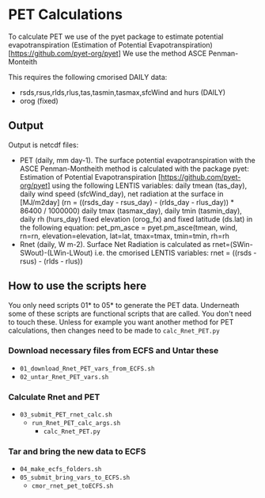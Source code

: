 # PET Calculations

To calculate PET we use of the pyet package to estimate potential evapotranspiration (Estimation of Potential Evapotranspiration)[https://github.com/pyet-org/pyet]
We use the method ASCE Penman-Monteith

This requires the following cmorised DAILY data:
- rsds,rsus,rlds,rlus,tas,tasmin,tasmax,sfcWind and hurs (DAILY)
- orog (fixed) 

## Output

Output is netcdf files: 
- PET (daily, mm day-1). The surface potential evapotranspiration with the ASCE Penman-Montheith method is calculated with the package pyet: Estimation of Potential Evapotranspiration [https://github.com/pyet-org/pyet] using the following LENTIS variables: daily tmean (tas_day), daily wind speed (sfcWind_day), net radiation at the surface in [MJ/m2day] (rn = ((rsds_day - rsus_day) - (rlds_day - rlus_day)) * 86400 / 1000000) daily tmax (tasmax_day), daily tmin (tasmin_day), daily rh (hurs_day) fixed elevation (orog_fx) and fixed latitude (ds.lat) in the following equation: pet_pm_asce = pyet.pm_asce(tmean, wind, rn=rn, elevation=elevation, lat=lat, tmax=tmax, tmin=tmin, rh=rh
- Rnet (daily, W m-2). Surface Net Radiation is calculated as rnet=(SWin-SWout)-(LWin-LWout) i.e. the cmorised LENTIS variables: rnet = ((rsds - rsus) - (rlds - rlus))

## How to use the scripts here

You only need scripts 01* to 05* to generate the PET data. Underneath some of these scripts are functional scripts that are called. You don't need to touch these. Unless for example you want another method for PET calculations, then changes need to be made to `calc_Rnet_PET.py`

### Download necessary files from ECFS and Untar these
- `01_download_Rnet_PET_vars_from_ECFS.sh`
- `02_untar_Rnet_PET_vars.sh`

### Calculate Rnet and PET
- `03_submit_PET_rnet_calc.sh`
    - `run_Rnet_PET_calc_args.sh`
        - `calc_Rnet_PET.py`

### Tar and bring the new data to ECFS
- `04_make_ecfs_folders.sh`
- `05_submit_bring_vars_to_ECFS.sh`
    - `cmor_rnet_pet_toECFS.sh`
